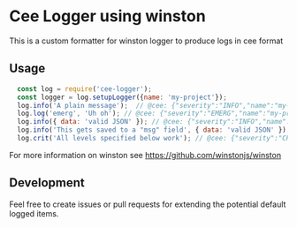 # Cee Logger using winston
This is a custom formatter for winston logger to produce logs in cee format

## Usage
```javascript
  const log = require('cee-logger');
  const logger = log.setupLogger({name: 'my-project'});    
  log.info('A plain message');  // @cee: {"severity":"INFO","name":"my-project","host":"local","pid":10234,"msg":"A plain message"}
  log.log('emerg', 'Uh oh'); // @cee: {"severity":"EMERG","name":"my-project","host":"local","pid":10234,"msg":"Uh oh"}
  log.info({ data: 'valid JSON' }); // @cee: {"severity":"INFO","name":"my-project","host":"local","pid":10234,"data":"valid JSON"}
  log.info('This gets saved to a "msg" field', { data: 'valid JSON' }); // @cee: {"severity":"INFO","name":"my-project","host":"local","pid":10234,"data":"valid JSON","msg":"This gets saved to a \"msg\" field"}
  log.crit('All levels specified below work'); // @cee: {"severity":"CRIT","name":"my-project","host":"local","pid":10234,"msg":"All levels specified below work"}
```

For more information on winston see https://github.com/winstonjs/winston

## Development
Feel free to create issues or pull requests for extending the potential default logged items. 
